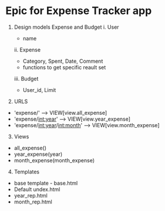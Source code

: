 # Epic for Expense Tracker app

1. Design models Expense and Budget
	i. User

	- name

	ii. Expense

	- Category, Spent, Date, Comment
	- functions to get specific reault set

	iii. Budget 

	- User_id, Limit


2. URLS 

- 'expense/' --> VIEW[view.all_expense]
- 'expense/<int:year>' --> VIEW[view.year_expense]
- 'expense/<int:year>/<int:month>' --> VIEW[view.month_expense]


3. Views

- all_expense()
- year_expense(year)
- month_expense(month_expense)


4. Templates

- base template - base.html
- Default undex.html
- year_rep.html
- month_rep.html
